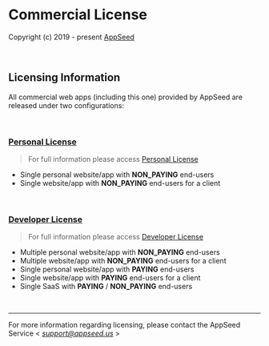 # Commercial License

Copyright (c) 2019 - present [AppSeed](http://appseed.us/)

<br />

## Licensing Information

All commercial web apps (including this one) provided by AppSeed are released under two configurations:

<br />

### [Personal License](https://github.com/app-generator/license-personal)

> For full information please access [Personal License](https://github.com/app-generator/license-personal)

- Single personal website/app with **NON_PAYING** end-users
- Single website/app with **NON_PAYING** end-users for a client

<br />

### [Developer License](https://github.com/app-generator/license-developer)

> For full information please access [Developer License](https://github.com/app-generator/license-developer)

- Multiple personal website/app with **NON_PAYING** end-users
- Multiple website/app with **NON_PAYING** end-users for a client
- Single personal website/app with **PAYING** end-users
- Single website/app with **PAYING** end-users for a client
- Single SaaS with **PAYING** / **NON_PAYING** end-users

<br />

---
For more information regarding licensing, please contact the AppSeed Service < *support@appseed.us* >
